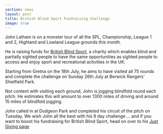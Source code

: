 ```yaml
---
section: news
layout: post
title: British Blind Sport Fundraising Challenge
image: true
---
```

John Latham is on a monster tour of all the SPL, Championship, League 1 and 2, Highland and Lowland League grounds this month.

He is raising funds for [British Blind Sport](http://www.britishblindsport.org.uk/), a charity which enables blind and partially sighted people to have the same opportunities as sighted people to access and enjoy sport and recreational activities in the UK. 

Starting from Gretna on the 18th July, he aims to have visited all 75 rounds and complete the challenge on Sunday 26th July at Berwick Rangers' Shielfield Park.
 
Not content with visiting each ground, John is jogging blindfold round each pitch. He estimates this will amount to over 1300 miles of driving and around 15 miles of blindfold jogging.
 
John called in at Dudgeon Park and completed his circuit of the pitch on Tuesday. We wish John all the best with his 9 day challenge ... and if you want to boost his fundraising for British Blind Sport, head on over to his [Just Giving page](https://www.justgiving.com/John-Latham3/)